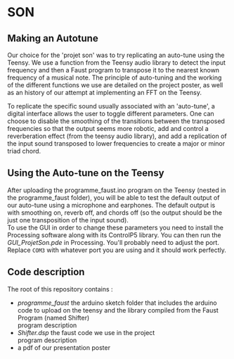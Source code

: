 # SON

## Making an Autotune
Our choice for the 'projet son' was to try replicating an auto-tune using the Teensy. We use a function from the Teensy audio library to detect the input frequency and then a Faust program to transpose it to the nearest known frequency of a musical note. The principle of auto-tuning and the working of the different functions we use are detailed on the project poster, as well as an history of our attempt at implementing an FFT on the Teensy.    
 
To replicate the specific sound usually associated with an 'auto-tune', a digital interface allows the user to toggle different parameters. One can choose to disable the smoothing of the transitions between the transposed frequencies so that the output seems more robotic, add and control a reverberation effect (from the teensy audio library), and add a replication of the input sound transposed to lower frequencies to create a major or minor triad chord.   

## Using the Auto-tune on the Teensy
After uploading the programme_faust.ino program on the Teensy (nested in the programme_faust folder), you will be able to test the default output of our auto-tune using a microphone and earphones. The default output is with smoothing on, reverb off, and chords off (so the output should be the just one transposition of the input sound).  
To use the GUI in order to change these parameters you need to install the Processing software along with its ControlP5 library. You can then run the *GUI_ProjetSon.pde* in Processing. You'll probably need to adjust the port. Replace ```COM3``` with whatever port you are using and it should work perfectly.

## Code description
The root of this repository contains :
* *programme_faust* the arduino sketch folder that includes the arduino code to upload on the teensy and the library compiled from the Faust Program (named Shifter)  
    program description
* *Shifter.dsp* the faust code we use in the project  
    program description
* a pdf of our presentation poster
